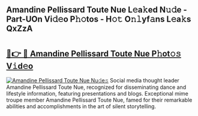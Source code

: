 ## Amandine Pellissard Toute Nue L𝚎a𝚔ed N𝚞𝚍e - Part-UOn Vi𝚍𝚎o P𝚑𝚘tos - H𝚘𝚝 O𝚗𝚕yf𝚊ns L𝚎a𝚔s QxZzA

# <h2><a href="http://kf3ri48.oniu.top/?m=Amandine+Pellissard+Toute+Nue">🔗👉 🔴 Amandine Pellissard Toute Nue P𝚑ot𝚘𝚜 V𝚒d𝚎o</a></h2>

[![Amandine Pellissard Toute Nue Nu𝚍e𝚜](https://i.imgur.com/0qMVB7G.gif)](http://kf3ri48.oniu.top/?m=Amandine+Pellissard+Toute+Nue)
Social media thought leader Amandine Pellissard Toute Nue, recognized for disseminating dance and lifestyle information, featuring presentations and blogs. Exceptional mime troupe member Amandine Pellissard Toute Nue, famed for their remarkable abilities and accomplishments in the art of silent storytelling.  
